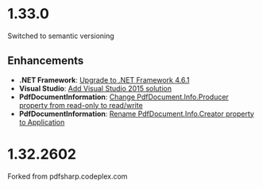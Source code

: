 # 1.33.0

Switched to semantic versioning

## Enhancements

* **.NET Framework**: [Upgrade to .NET Framework 4.6.1](https://github.com/2Toad/PDFsharp/issues/1)
* **Visual Studio**: [Add Visual Studio 2015 solution](https://github.com/2Toad/PDFsharp/issues/2)
* **PdfDocumentInformation**: [Change PdfDocument.Info.Producer property from read-only to read/write](https://github.com/2Toad/PDFsharp/issues/3)
* **PdfDocumentInformation**: [Rename PdfDocument.Info.Creator property to Application](https://github.com/2Toad/PDFsharp/issues/7)

# 1.32.2602

Forked from pdfsharp.codeplex.com
